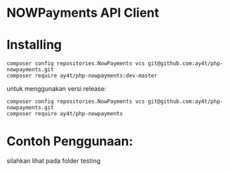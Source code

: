 # NOWPayments API Client

# Installing
```
composer config repositories.NowPayments vcs git@github.com:ay4t/php-nowpayments.git
composer require ay4t/php-nowpayments:dev-master
```

untuk menggunakan versi release:
```
composer config repositories.NowPayments vcs git@github.com:ay4t/php-nowpayments.git
composer require ay4t/php-nowpayments
```

# Contoh Penggunaan:
silahkan lihat pada folder testing